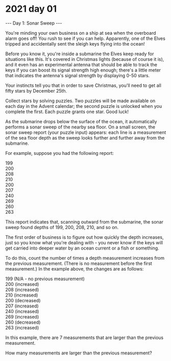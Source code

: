 # 2021 day 01

--- Day 1: Sonar Sweep ---

You're minding your own business on a ship at sea when the overboard alarm goes off! You rush to see if you can help. Apparently, one of the Elves tripped and accidentally sent the sleigh keys flying into the ocean!



Before you know it, you're inside a submarine the Elves keep ready for situations like this. It's covered in Christmas lights (because of course it is), and it even has an experimental antenna that should be able to track the keys if you can boost its signal strength high enough; there's a little meter that indicates the antenna's signal strength by displaying 0-50 stars.



Your instincts tell you that in order to save Christmas, you'll need to get all fifty stars by December 25th.



Collect stars by solving puzzles.  Two puzzles will be made available on each day in the Advent calendar; the second puzzle is unlocked when you complete the first.  Each puzzle grants one star. Good luck!



As the submarine drops below the surface of the ocean, it automatically performs a sonar sweep of the nearby sea floor. On a small screen, the sonar sweep report (your puzzle input) appears: each line is a measurement of the sea floor depth as the sweep looks further and further away from the submarine.



For example, suppose you had the following report:



199\
200\
208\
210\
200\
207\
240\
269\
260\
263



This report indicates that, scanning outward from the submarine, the sonar sweep found depths of 199, 200, 208, 210, and so on.



The first order of business is to figure out how quickly the depth increases, just so you know what you're dealing with - you never know if the keys will get carried into deeper water by an ocean current or a fish or something.



To do this, count the number of times a depth measurement increases from the previous measurement. (There is no measurement before the first measurement.) In the example above, the changes are as follows:



199 (N/A - no previous measurement)\
200 (increased)\
208 (increased)\
210 (increased)\
200 (decreased)\
207 (increased)\
240 (increased)\
269 (increased)\
260 (decreased)\
263 (increased)



In this example, there are 7 measurements that are larger than the previous measurement.



How many measurements are larger than the previous measurement?



